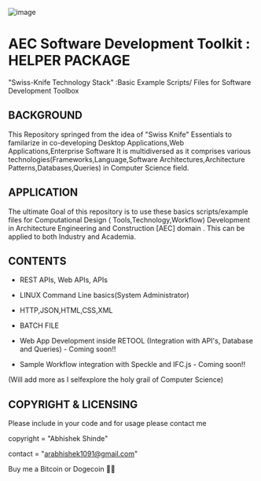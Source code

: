 
![image](https://drive.google.com/uc?export=view&id=1N69Ji1UpW0iun9xtJdRYElwyQ4HzKKs3)

AEC Software Development Toolkit : HELPER PACKAGE
=================================================
"Swiss-Knife Technology Stack" :Basic Example Scripts/ Files for Software Development Toolbox


BACKGROUND
----------

This Repository springed from the idea of "Swiss Knife" Essentials to familarize in co-developing Desktop Applications,Web Applications,Enterprise Software 
It is multidiversed as it comprises various technologies(Frameworks,Language,Software Architectures,Architecture Patterns,Databases,Queries) in Computer Science field.


APPLICATION
------------

The ultimate Goal of this repository is to use these basics scripts/example files for Computational Design ( Tools,Technology,Workflow) Development in Architecture
Engineering and Construction [AEC] domain . This can be applied to both Industry and Academia.


CONTENTS
---------

* REST APIs, Web APIs, APIs

* LINUX Command Line basics(System Administrator)

* HTTP,JSON,HTML,CSS,XML

* BATCH FILE

* Web App Development inside RETOOL (Integration with API's, Database and Queries) - Coming soon!!

* Sample Workflow integration with Speckle and IFC.js - Coming soon!!

(Will add more as I selfexplore the holy grail of Computer Science)


COPYRIGHT & LICENSING
---------------------

Please include in your code and for usage please contact me

copyright = "Abhishek Shinde"

contact = "arabhishek1091@gmail.com"

Buy me a Bitcoin or Dogecoin 🧘‍♂️ 
